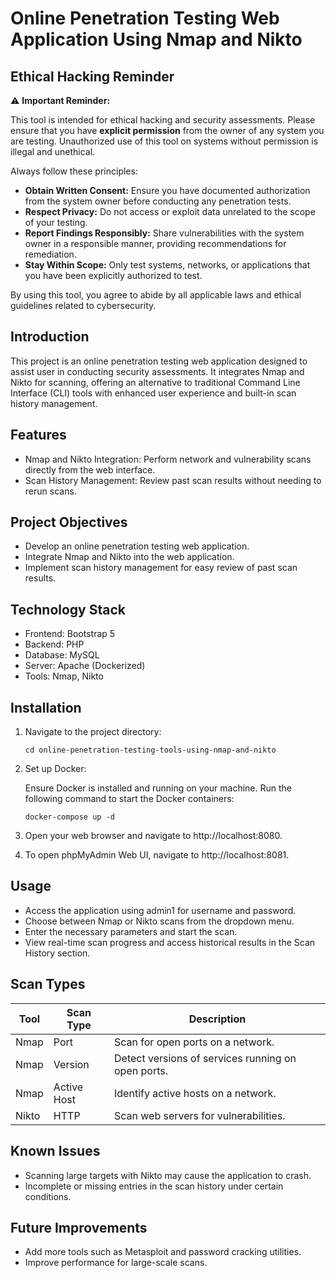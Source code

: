 # Online Penetration Testing Web Application Using Nmap and Nikto

## Ethical Hacking Reminder

⚠️ **Important Reminder:**

This tool is intended for ethical hacking and security assessments. Please ensure that you have **explicit permission** from the owner of any system you are testing. Unauthorized use of this tool on systems without permission is illegal and unethical.

Always follow these principles:

- **Obtain Written Consent:** Ensure you have documented authorization from the system owner before conducting any penetration tests.
- **Respect Privacy:** Do not access or exploit data unrelated to the scope of your testing.
- **Report Findings Responsibly:** Share vulnerabilities with the system owner in a responsible manner, providing recommendations for remediation.
- **Stay Within Scope:** Only test systems, networks, or applications that you have been explicitly authorized to test.

By using this tool, you agree to abide by all applicable laws and ethical guidelines related to cybersecurity.

## Introduction

This project is an online penetration testing web application designed to assist user in conducting security assessments. It integrates Nmap and Nikto for scanning, offering an alternative to traditional Command Line Interface (CLI) tools with enhanced user experience and built-in scan history management.

## Features

- Nmap and Nikto Integration: Perform network and vulnerability scans directly from the web interface.
- Scan History Management: Review past scan results without needing to rerun scans.

## Project Objectives
- Develop an online penetration testing web application.
- Integrate Nmap and Nikto into the web application.
- Implement scan history management for easy review of past scan results.

## Technology Stack

- Frontend: Bootstrap 5
- Backend: PHP
- Database: MySQL
- Server: Apache (Dockerized)
- Tools: Nmap, Nikto

## Installation

1. Navigate to the project directory:
   
    ```
    cd online-penetration-testing-tools-using-nmap-and-nikto
    ```
2. Set up Docker:

   Ensure Docker is installed and running on your machine. Run the following command to start the Docker containers:

   ```
   docker-compose up -d
   ```
3. Open your web browser and navigate to http://localhost:8080.
4. To open phpMyAdmin Web UI, navigate to http://localhost:8081.

## Usage

- Access the application using admin1 for username and password.
- Choose between Nmap or Nikto scans from the dropdown menu.
- Enter the necessary parameters and start the scan.
- View real-time scan progress and access historical results in the Scan History section.

## Scan Types

| Tool  | Scan Type     | Description                            |
|-------|---------------|----------------------------------------|
| Nmap  | Port          | Scan for open ports on a network.      |
| Nmap  | Version       | Detect versions of services running on open ports. |
| Nmap  | Active Host   | Identify active hosts on a network.    |
| Nikto | HTTP          | Scan web servers for vulnerabilities.  |

## Known Issues

- Scanning large targets with Nikto may cause the application to crash.
- Incomplete or missing entries in the scan history under certain conditions.

## Future Improvements

- Add more tools such as Metasploit and password cracking utilities.
- Improve performance for large-scale scans.

